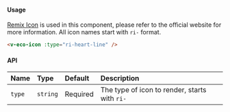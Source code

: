#### Usage

[Remix Icon](https://remixicon.com/) is used in this component, please refer to the official website for more information. All icon names start with `ri-` format.

```html
<v-eco-icon :type="ri-heart-line" />
```

#### API

| Name   | Type     | Default  | Description                                   |
| :----- | :------- | :------- | :-------------------------------------------- |
| `type` | `string` | Required | The type of icon to render, starts with `ri-` |
